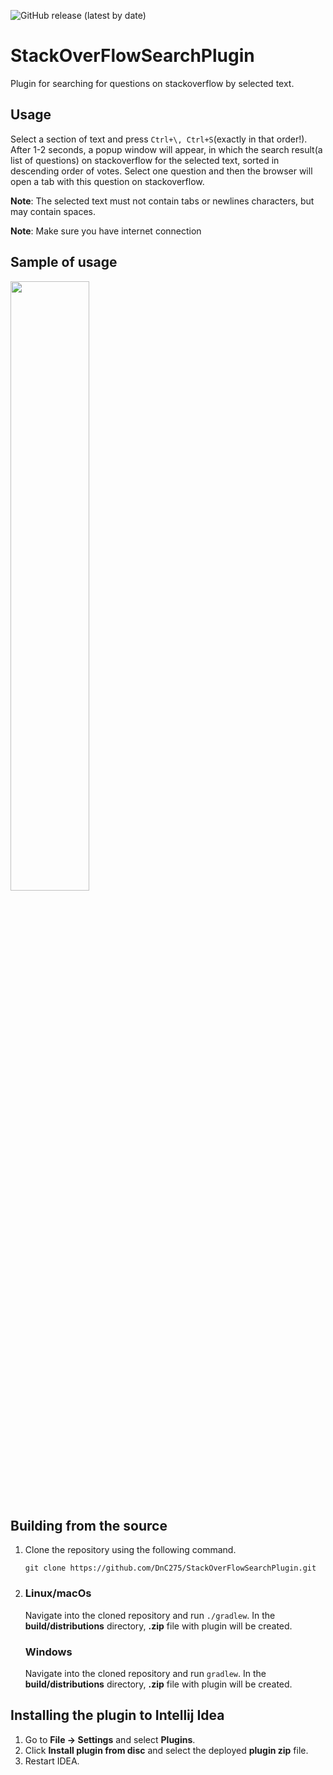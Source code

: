 ![GitHub release (latest by date)](https://img.shields.io/github/v/release/DnC275/StackOverFlowSearchPlugin)
# StackOverFlowSearchPlugin
Plugin for searching for questions on stackoverflow by selected text.

## Usage

Select a section of text and press `Ctrl+\, Ctrl+S`(exactly in that order!). After 1-2 seconds, a popup window will appear, in which the search result(a list of questions) on stackoverflow for the selected text, sorted in descending order of votes. Select one question and then the browser will open a tab with this question on stackoverflow.</p>
**Note**: The selected text must not contain tabs or newlines characters, but may contain spaces.</p>
**Note**: Make sure you have internet connection

## Sample of usage

<img src="https://media.giphy.com/media/UJnfCsEBzeJmSLMtGd/giphy.gif" width="50%"></p>

## Building from the source

1. Clone the repository using the following command.

    ```
    git clone https://github.com/DnC275/StackOverFlowSearchPlugin.git
    ```
2. ### Linux/macOs
   Navigate into the cloned repository and run `./gradlew`. In the **build/distributions** directory, **.zip** file with plugin will be created.
   ### Windows
   Navigate into the cloned repository and run `gradlew`. In the **build/distributions** directory, **.zip** file with plugin will be created.

## Installing the plugin to Intellij Idea

1. Go to **File -> Settings** and select **Plugins**.
2. Click **Install plugin from disc** and select the deployed **plugin zip** file.
3. Restart IDEA.
